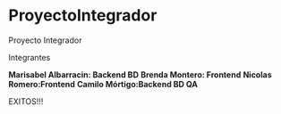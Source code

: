 # ProyectoIntegrador
Proyecto Integrador

Integrantes

**Marisabel Albarracin: Backend BD**
**Brenda Montero: Frontend**
**Nicolas Romero:Frontend**
**Camilo Mórtigo:Backend BD QA**

EXITOS!!!
